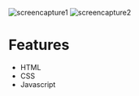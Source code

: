 ![screencapture1](https://user-images.githubusercontent.com/54564103/105615329-7c895600-5dae-11eb-9fd8-312c15c230b3.png)
![screencapture2](https://user-images.githubusercontent.com/54564103/105615332-7f844680-5dae-11eb-8687-23a4be0c11ff.png)



# Features

- HTML
- CSS
- Javascript
